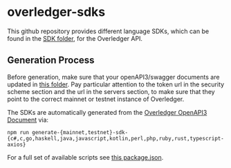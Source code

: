 # overledger-sdks

This github repository provides different language SDKs, which can be found in the [SDK folder](https://github.com/quantnetwork/overledger-sdks/tree/main/SDKs), for the Overledger API.

## Generation Process

Before generation, make sure that your openAPI3/swagger documents are updated in [this folder](https://github.com/quantnetwork/overledger-sdks/tree/main/overledger-openAPI3). Pay particular attention to the token url in the security scheme section and the url in the servers section, to make sure that they point to the correct mainnet or testnet instance of Overledger.


The SDKs are automatically generated from the [Overledger OpenAPI3 Document](https://github.com/quantnetwork/overledger-sdks/blob/main/overledger-openAPI3/swagger.json) via:

```
npm run generate-{mainnet,testnet}-sdk-{c#,c,go,haskell,java,javascript,kotlin,perl,php,ruby,rust,typescript-axios}
```

For a full set of available scripts see [this package.json](https://github.com/quantnetwork/overledger-sdks/blob/main/package.json).

